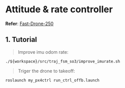 # Attitude & rate controller

**Refer**: [Fast-Drone-250](https://github.com/ZJU-FAST-Lab/Fast-Drone-250)

## 1. Tutorial

> Improve imu odom rate:
```
./${workspace}/src/traj_fsm_so3/improve_imurate.sh
```
> Triger the drone to takeoff:
```
roslaunch my_px4ctrl run_ctrl_offb.launch
```